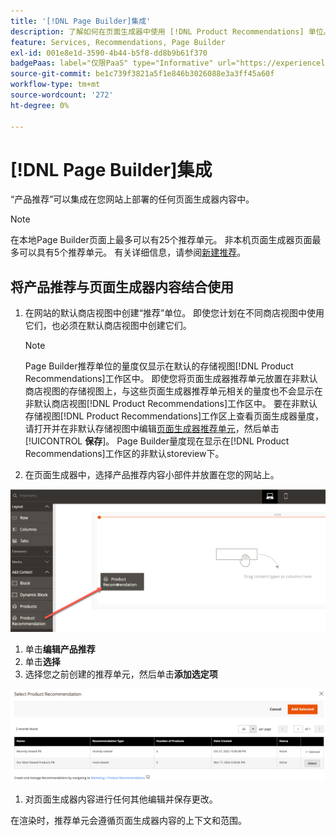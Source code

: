 ```yaml
---
title: '[!DNL Page Builder]集成'
description: 了解如何在页面生成器中使用 [!DNL Product Recommendations] 单位。
feature: Services, Recommendations, Page Builder
exl-id: 001e8e1d-3590-4b44-b5f8-dd8b9b61f370
badgePaas: label="仅限PaaS" type="Informative" url="https://experienceleague.adobe.com/zh-hans/docs/commerce/user-guides/product-solutions" tooltip="仅适用于云项目(Adobe管理的PaaS基础架构)和内部部署项目上的Adobe Commerce 。"
source-git-commit: be1c739f3821a5f1e846b3026088e3a3ff45a60f
workflow-type: tm+mt
source-wordcount: '272'
ht-degree: 0%

---
```


# [!DNL Page Builder]集成

“产品推荐”可以集成在您网站上部署的任何页面生成器内容中。

>[!NOTE]
>
> 在本地Page Builder页面上最多可以有25个推荐单元。 非本机页面生成器页面最多可以具有5个推荐单元。 有关详细信息，请参阅[新建推荐](create.md)。

## 将产品推荐与页面生成器内容结合使用

1. 在网站的默认商店视图中创建“推荐”单位。 即使您计划在不同商店视图中使用它们，也必须在默认商店视图中创建它们。

   >[!NOTE]
   >
   >Page Builder推荐单位的量度仅显示在默认的存储视图[!DNL Product Recommendations]工作区中。 即使您将页面生成器推荐单元放置在非默认商店视图的存储视图上，与这些页面生成器推荐单元相关的量度也不会显示在非默认商店视图[!DNL Product Recommendations]工作区中。 要在非默认存储视图[!DNL Product Recommendations]工作区上查看页面生成器量度，请打开并在非默认存储视图中编辑[页面生成器推荐单元](edit.md)，然后单击&#x200B;[!UICONTROL **保存**]。 Page Builder量度现在显示在[!DNL Product Recommendations]工作区的非默认storeview下。

1. 在页面生成器中，选择产品推荐内容小部件并放置在您的网站上。

![插入推荐单元](assets/pb-insert.png)

1. 单击&#x200B;**编辑产品推荐**
1. 单击&#x200B;**选择**
1. 选择您之前创建的推荐单元，然后单击&#x200B;**添加选定项**

![插入推荐单元](assets/pb-select.png)

1. 对页面生成器内容进行任何其他编辑并保存更改。

在渲染时，推荐单元会遵循页面生成器内容的上下文和范围。
